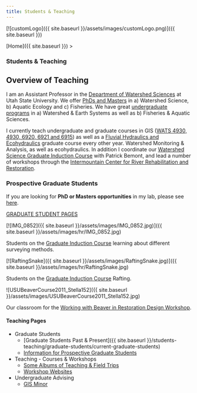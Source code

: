 ```yaml
---
title: Students & Teaching
---
```


[![customLogo]({{ site.baseurl }}/assets/images/customLogo.png)]({{ site.baseurl }})

[Home]({{ site.baseurl }})‎ >

### Students & Teaching

## Overview of Teaching

I am an Assistant Professor in the [Department of Watershed Sciences](http://www.google.com/url?q=http%3A%2F%2Fwww.cnr.usu.edu%2Fwats%2F&sa=D&sntz=1&usg=AFrqEzfYa_A51bJoDBh-uTkiV70HG0CanQ) at Utah State University. We offer [PhDs and Masters](http://www.google.com/url?q=http%3A%2F%2Fwww.cnr.usu.edu%2Fwats%2Fhtm%2Fgraduate-program&sa=D&sntz=1&usg=AFrqEzcdF-epug6LK6aTyXlxIOhaLU3SsA) in a) Watershed Science, b) Aquatic Ecology and c) Fisheries. We have great [undergraduate programs](http://www.google.com/url?q=http%3A%2F%2Fwww.cnr.usu.edu%2Fwats%2Fhtm%2Fundergraduate-program&sa=D&sntz=1&usg=AFrqEzdxOD8_b2DVR1mt1I6aVUwIeGwEAg) in a) Watershed & Earth Systems as well as b) Fisheries & Aquatic Sciences.

I currently teach undergraduate and graduate courses in GIS ([WATS 4930, 4930, 6920, 6921 and 6915](http://gis.joewheaton.org/)) as well as a [Fluvial Hydraulics and Ecohydraulics](http://fluvial.joewheaton.org/) graduate course every other year.  Watershed Monitoring & Analysis, as well as ecohydraulics. In addition I coordinate our [Watershed Science Graduate Induction Course](https://sites.google.com/site/watsgic/) with Patrick Bemont, and lead a number of workshops through the [Intermountain Center for River Rehabilitation and Restoration](http://www.cnr.usu.edu/icrrr/).



### Prospective Graduate Students

If you are looking for **PhD or Masters opportunities** in my lab, please see [here](http://www.joewheaton.org/Home/students-teaching/graduate-students/information-for-prospective-graduate-students). 

[GRADUATE STUDENT PAGES](http://www.joewheaton.org/Home/students-teaching/graduate-students)

[![IMG_0852]({{ site.baseurl }}/assets/images/IMG_0852.jpg)]({{ site.baseurl }}/assets/images/hr/IMG_0852.jpg)

Students on the [Graduate Induction Course](https://sites.google.com/site/watsgic/) learning about different surveying methods.

[![RaftingSnake]({{ site.baseurl }}/assets/images/RaftingSnake.jpg)]({{ site.baseurl }}/assets/images/hr/RaftingSnake.jpg)

Students on the [Graduate Induction Course](https://sites.google.com/site/watsgic/) Rafting.

![USUBeaverCourse2011_Stella152]({{ site.baseurl }}/assets/images/USUBeaverCourse2011_Stella152.jpg)

Our classroom for the [Working with Beaver in Restoration Design Workshop](http://beaver.joewheaton.org/). 

#### Teaching Pages

- Graduate Students
  - [Graduate Students Past & Present]({{ site.baseurl }}/students-teaching/graduate-students/current-graduate-students)
  - [Information for Prospective Graduate Students](http://www.joewheaton.org/Home/students-teaching/graduate-students/information-for-prospective-graduate-students)
- Teaching - Courses & Workshops
  - [Some Albums of Teaching & Field Trips](http://www.joewheaton.org/Home/students-teaching/courses/some-albums-of-teaching-field-trips)
  - [Workshop Websites](http://www.joewheaton.org/Home/students-teaching/courses/workshop-websites)
- Undergraduate Advising
  - [GIS Minor](http://www.joewheaton.org/Home/students-teaching/undergraduate-advising/gis-minor)